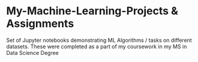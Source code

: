 # My-Machine-Learning-Projects & Assignments
Set of Jupyter notebooks demonstrating ML Algorithms / tasks on different datasets.
These were completed as a part of my coursework in my MS in Data Science Degree
